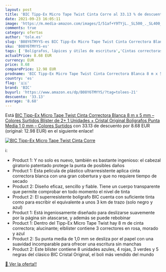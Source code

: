 ```yaml
---
layout: post
title: 'BIC Tipp-Ex Micro Tape Twist Cinta Corre al 33.13 % de descuento'
date: 2021-09-23 16:05:11
image: 'https://m.media-amazon.com/images/I/51af+Y9TYjL._SL500_._SL400_.jpg'
comments: true
category: ofertas
author: 'tole.es'
slug: 'B08Y6TMYYS-es BIC Tipp-Ex Micro Tape Twist Cinta Correctora Blanca 8 m x...'
sku: 'B08Y6TMYYS-es'
tags: [ 'Bolígrafos, lápices y útiles de escritura','Cintas correctoras de tinta','Correctores y gomas de borrar','Oficina y papelería','bic','bolígrafos','tipp-ex', ]
actualPrice: 8.68 EUR
currency: EUR
price: 8.68
comparePrice: 12.98 EUR
prodname: 'BIC Tipp-Ex Micro Tape Twist Cinta Correctora Blanca 8 m x 5 mm – Colores Surtidos  Blíster de 2+ 1 Unidades + Cristal Original Bolígrafos Punta Media  1 0 mm  – Colores Surtidos'
country: 'es'
flag: '🇪🇸'
brand: 'BIC'
buyurl: 'https://www.amazon.es/dp/B08Y6TMYYS/?tag=tolees-21'
descuento: '33.13'
average: '8.68'
---
```


Está [BIC Tipp-Ex Micro Tape Twist Cinta Correctora Blanca 8 m x 5 mm – Colores Surtidos  Blíster de 2+ 1 Unidades + Cristal Original Bolígrafos Punta Media  1 0 mm  – Colores Surtidos](https://www.amazon.es/dp/B08Y6TMYYS/?tag=tolees-21) con 33.13 de descuento por 8.68 EUR (original: 12.98 EUR) en el siguiente enlace!

[![BIC Tipp-Ex Micro Tape Twist Cinta Corre](https://m.media-amazon.com/images/I/51af+Y9TYjL._SL500_._SL400_.jpg)](https://www.amazon.es/dp/B08Y6TMYYS/?tag=tolees-21)

ℹ️:

- Product 1: Y no solo es nuevo, también es bastante ingenioso: el cabezal giratorio patentado protege la punta de posibles daños
- Product 1: Esta película de plástico ultrarresistente aplica cinta correctora blanca con una gran cobertura y que no requiere tiempo de secado
- Product 2: Diseño eficaz, sencillo y fiable. Tiene un cuerpo transparente que permite comprobar en todo momento el nivel de tinta
- Product 2: El superresistente bolígrafo BIC cuenta con suficiente tinta como para escribir el equivalente a unos 3 km de trazo (solo negro y azul)
- Product 1: Está ingeniosamente diseñado para deslizarse suavemente por la página sin atascarse, y además se puede rebobinar
- Product 1: Dentro del Tipp-Ex Micro Tape Twist hay 8 m de cinta correctora; alucinante; elblíster contiene 3 correctores en rosa, morado y azul
- Product 2: Su punta media de 1,0 mm se desliza por el papel con una suavidad incomparable para ofrecer una escritura sin manchas
- Product 2: Este blíster contiene 8 unidades azules, 4 rojas, 3 verdes y 5 negras del clásico BIC Cristal Original, el boli más vendido del mundo

[🛒 Ver la oferta!!](https://www.amazon.es/dp/B08Y6TMYYS/?tag=tolees-21)
